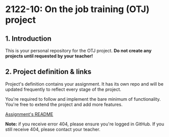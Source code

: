 # 2122-10: On the job training (OTJ) project

## 1. Introduction

This is your personal repository for the OTJ project. **Do not create any projects until requested by your teacher!**

## 2. Project definition & links

Project's definition contains your assignment. It has its own repo and will be updated frequently to reflect every stage of the project.

You're required to follow and implement the bare minimum of functionality. You're free to extend the project and add more features.

[Assignment's README](https://github.com/codingburgas/2122-otj-10-project-definition)

**Note:** if you receive error 404, please ensure you're logged in GitHub. If you still receive 404, please contact your teacher.
